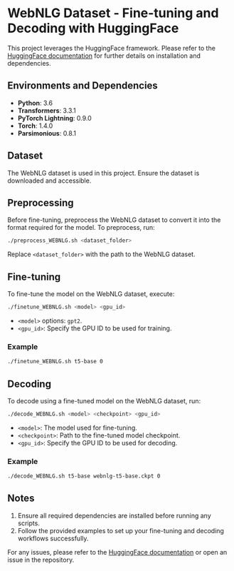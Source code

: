 
# WebNLG Dataset - Fine-tuning and Decoding with HuggingFace

This project leverages the HuggingFace framework. Please refer to the [HuggingFace documentation](https://huggingface.co) for further details on installation and dependencies.

## Environments and Dependencies
- **Python**: 3.6
- **Transformers**: 3.3.1
- **PyTorch Lightning**: 0.9.0
- **Torch**: 1.4.0
- **Parsimonious**: 0.8.1

## Dataset
The WebNLG dataset is used in this project. Ensure the dataset is downloaded and accessible.

## Preprocessing
Before fine-tuning, preprocess the WebNLG dataset to convert it into the format required for the model. To preprocess, run:

```bash
./preprocess_WEBNLG.sh <dataset_folder>
```

Replace `<dataset_folder>` with the path to the WebNLG dataset.

## Fine-tuning
To fine-tune the model on the WebNLG dataset, execute:

```bash
./finetune_WEBNLG.sh <model> <gpu_id>
```

- `<model>` options: `gpt2`.
- `<gpu_id>`: Specify the GPU ID to be used for training.

### Example
```bash
./finetune_WEBNLG.sh t5-base 0
```

## Decoding
To decode using a fine-tuned model on the WebNLG dataset, run:

```bash
./decode_WEBNLG.sh <model> <checkpoint> <gpu_id>
```

- `<model>`: The model used for fine-tuning.
- `<checkpoint>`: Path to the fine-tuned model checkpoint.
- `<gpu_id>`: Specify the GPU ID to be used for decoding.

### Example
```bash
./decode_WEBNLG.sh t5-base webnlg-t5-base.ckpt 0
```

## Notes
1. Ensure all required dependencies are installed before running any scripts.
2. Follow the provided examples to set up your fine-tuning and decoding workflows successfully.

For any issues, please refer to the [HuggingFace documentation](https://huggingface.co) or open an issue in the repository.
